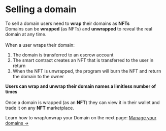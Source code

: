 # Selling a domain

To sell a domain users need to **wrap** their domains as **NFTs**\
Domains can be **wrapped** (as NFTs) and **unwrapped** to reveal the real domain at any time.\
\
When a user wraps their domain:

1. The domain is transferred to an escrow account
2. The smart contract creates an NFT that is transferred to the user in return
3. When the NFT is unwrapped, the program will burn the NFT and return the domain to the owner

**Users can wrap and unwrap their domain names a limitless number of times** \
\
Once a domain is wrapped (as an **NFT**) they can view it in their wallet and trade it on any **NFT** marketplace.

Learn how to wrap/unwrap your Domain on the next page:  [Manage your domains ->](manage-your-domains.md)
